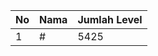 | No | Nama            | Jumlah Level |
|----|-----------------|--------------|
| 1  | #    |    5425        |
